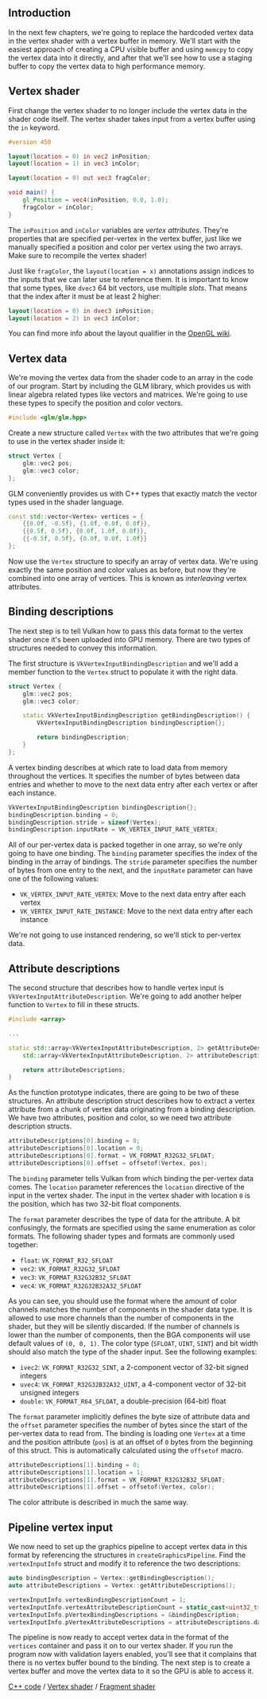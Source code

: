 ## Introduction

In the next few chapters, we're going to replace the hardcoded vertex data in
the vertex shader with a vertex buffer in memory. We'll start with the easiest
approach of creating a CPU visible buffer and using `memcpy` to copy the vertex
data into it directly, and after that we'll see how to use a staging buffer to
copy the vertex data to high performance memory.

## Vertex shader

First change the vertex shader to no longer include the vertex data in the
shader code itself. The vertex shader takes input from a vertex buffer using the
`in` keyword.

```glsl
#version 450

layout(location = 0) in vec2 inPosition;
layout(location = 1) in vec3 inColor;

layout(location = 0) out vec3 fragColor;

void main() {
    gl_Position = vec4(inPosition, 0.0, 1.0);
    fragColor = inColor;
}
```

The `inPosition` and `inColor` variables are *vertex attributes*. They're
properties that are specified per-vertex in the vertex buffer, just like we
manually specified a position and color per vertex using the two arrays. Make
sure to recompile the vertex shader!

Just like `fragColor`, the `layout(location = x)` annotations assign indices to
the inputs that we can later use to reference them. It is important to know that
some types, like `dvec3` 64 bit vectors, use multiple *slots*. That means that
the index after it must be at least 2 higher:

```glsl
layout(location = 0) in dvec3 inPosition;
layout(location = 2) in vec3 inColor;
```

You can find more info about the layout qualifier in the [OpenGL wiki](https://www.khronos.org/opengl/wiki/Layout_Qualifier_(GLSL)).

## Vertex data

We're moving the vertex data from the shader code to an array in the code of our
program. Start by including the GLM library, which provides us with linear
algebra related types like vectors and matrices. We're going to use these types
to specify the position and color vectors.

```c++
#include <glm/glm.hpp>
```

Create a new structure called `Vertex` with the two attributes that we're going
to use in the vertex shader inside it:

```c++
struct Vertex {
    glm::vec2 pos;
    glm::vec3 color;
};
```

GLM conveniently provides us with C++ types that exactly match the vector types
used in the shader language.

```c++
const std::vector<Vertex> vertices = {
    {{0.0f, -0.5f}, {1.0f, 0.0f, 0.0f}},
    {{0.5f, 0.5f}, {0.0f, 1.0f, 0.0f}},
    {{-0.5f, 0.5f}, {0.0f, 0.0f, 1.0f}}
};
```

Now use the `Vertex` structure to specify an array of vertex data. We're using
exactly the same position and color values as before, but now they're combined
into one array of vertices. This is known as *interleaving* vertex attributes.

## Binding descriptions

The next step is to tell Vulkan how to pass this data format to the vertex
shader once it's been uploaded into GPU memory. There are two types of
structures needed to convey this information.

The first structure is `VkVertexInputBindingDescription` and we'll add a member
function to the `Vertex` struct to populate it with the right data.

```c++
struct Vertex {
    glm::vec2 pos;
    glm::vec3 color;

    static VkVertexInputBindingDescription getBindingDescription() {
        VkVertexInputBindingDescription bindingDescription{};

        return bindingDescription;
    }
};
```

A vertex binding describes at which rate to load data from memory throughout the
vertices. It specifies the number of bytes between data entries and whether to
move to the next data entry after each vertex or after each instance.

```c++
VkVertexInputBindingDescription bindingDescription{};
bindingDescription.binding = 0;
bindingDescription.stride = sizeof(Vertex);
bindingDescription.inputRate = VK_VERTEX_INPUT_RATE_VERTEX;
```

All of our per-vertex data is packed together in one array, so we're only going
to have one binding. The `binding` parameter specifies the index of the binding
in the array of bindings. The `stride` parameter specifies the number of bytes
from one entry to the next, and the `inputRate` parameter can have one of the
following values:

* `VK_VERTEX_INPUT_RATE_VERTEX`: Move to the next data entry after each vertex
* `VK_VERTEX_INPUT_RATE_INSTANCE`: Move to the next data entry after each
instance

We're not going to use instanced rendering, so we'll stick to per-vertex data.

## Attribute descriptions

The second structure that describes how to handle vertex input is
`VkVertexInputAttributeDescription`. We're going to add another helper function
to `Vertex` to fill in these structs.

```c++
#include <array>

...

static std::array<VkVertexInputAttributeDescription, 2> getAttributeDescriptions() {
    std::array<VkVertexInputAttributeDescription, 2> attributeDescriptions{};

    return attributeDescriptions;
}
```

As the function prototype indicates, there are going to be two of these
structures. An attribute description struct describes how to extract a vertex
attribute from a chunk of vertex data originating from a binding description. We
have two attributes, position and color, so we need two attribute description
structs.

```c++
attributeDescriptions[0].binding = 0;
attributeDescriptions[0].location = 0;
attributeDescriptions[0].format = VK_FORMAT_R32G32_SFLOAT;
attributeDescriptions[0].offset = offsetof(Vertex, pos);
```

The `binding` parameter tells Vulkan from which binding the per-vertex data
comes. The `location` parameter references the `location` directive of the
input in the vertex shader. The input in the vertex shader with location `0` is
the position, which has two 32-bit float components.

The `format` parameter describes the type of data for the attribute. A bit
confusingly, the formats are specified using the same enumeration as color
formats. The following shader types and formats are commonly used together:

* `float`: `VK_FORMAT_R32_SFLOAT`
* `vec2`: `VK_FORMAT_R32G32_SFLOAT`
* `vec3`: `VK_FORMAT_R32G32B32_SFLOAT`
* `vec4`: `VK_FORMAT_R32G32B32A32_SFLOAT`

As you can see, you should use the format where the amount of color channels
matches the number of components in the shader data type. It is allowed to use
more channels than the number of components in the shader, but they will be
silently discarded. If the number of channels is lower than the number of
components, then the BGA components will use default values of `(0, 0, 1)`. The
color type (`SFLOAT`, `UINT`, `SINT`) and bit width should also match the type
of the shader input. See the following examples:

* `ivec2`: `VK_FORMAT_R32G32_SINT`, a 2-component vector of 32-bit signed
integers
* `uvec4`: `VK_FORMAT_R32G32B32A32_UINT`, a 4-component vector of 32-bit
unsigned integers
* `double`: `VK_FORMAT_R64_SFLOAT`, a double-precision (64-bit) float

The `format` parameter implicitly defines the byte size of attribute data and
the `offset` parameter specifies the number of bytes since the start of the
per-vertex data to read from. The binding is loading one `Vertex` at a time and
the position attribute (`pos`) is at an offset of `0` bytes from the beginning
of this struct. This is automatically calculated using the `offsetof` macro.

```c++
attributeDescriptions[1].binding = 0;
attributeDescriptions[1].location = 1;
attributeDescriptions[1].format = VK_FORMAT_R32G32B32_SFLOAT;
attributeDescriptions[1].offset = offsetof(Vertex, color);
```

The color attribute is described in much the same way.

## Pipeline vertex input

We now need to set up the graphics pipeline to accept vertex data in this format
by referencing the structures in `createGraphicsPipeline`. Find the
`vertexInputInfo` struct and modify it to reference the two descriptions:

```c++
auto bindingDescription = Vertex::getBindingDescription();
auto attributeDescriptions = Vertex::getAttributeDescriptions();

vertexInputInfo.vertexBindingDescriptionCount = 1;
vertexInputInfo.vertexAttributeDescriptionCount = static_cast<uint32_t>(attributeDescriptions.size());
vertexInputInfo.pVertexBindingDescriptions = &bindingDescription;
vertexInputInfo.pVertexAttributeDescriptions = attributeDescriptions.data();
```

The pipeline is now ready to accept vertex data in the format of the `vertices`
container and pass it on to our vertex shader. If you run the program now with
validation layers enabled, you'll see that it complains that there is no vertex
buffer bound to the binding. The next step is to create a vertex buffer and move
the vertex data to it so the GPU is able to access it.

[C++ code](/code/17_vertex_input.cpp) /
[Vertex shader](/code/17_shader_vertexbuffer.vert) /
[Fragment shader](/code/17_shader_vertexbuffer.frag)
